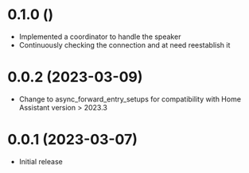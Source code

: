# 0.1.0 ()

- Implemented a coordinator to handle the speaker
- Continuously checking the connection and at need reestablish it

# 0.0.2 (2023-03-09)

- Change to async_forward_entry_setups for compatibility with Home Assistant version > 2023.3

# 0.0.1 (2023-03-07)

- Initial release

[unreleased]: https://github.com/Strixx76/samsungwam
[0.0.1]: https://github.com/Strixx76/samsungwam/tree/v0.0.1
[0.0.2]: https://github.com/Strixx76/samsungwam/tree/v0.0.2
[0.1.0]: https://github.com/Strixx76/samsungwam/tree/v0.1.0
